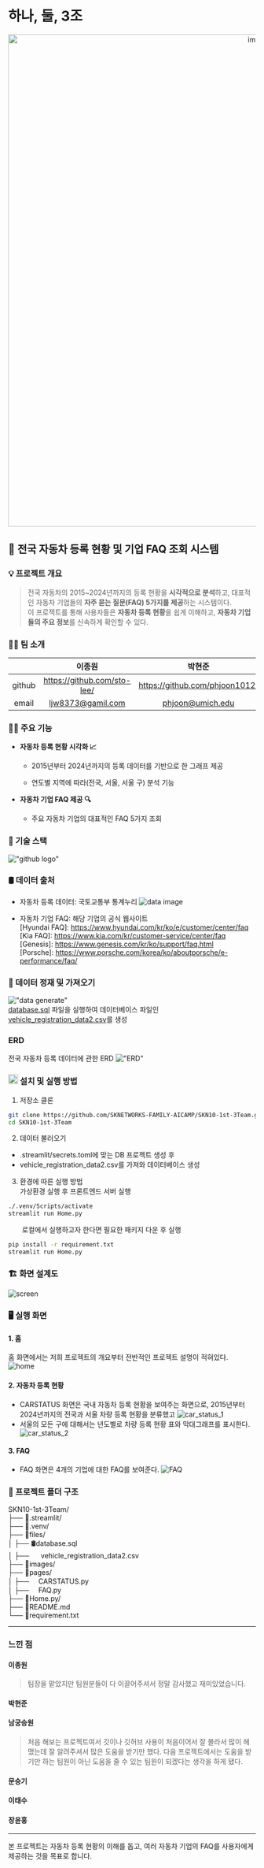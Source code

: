 # 하나, 둘, 3조

<div align="center">
  
  <img width="1000" alt="image" src="https://github.com/Jh-jaehyuk/Jh-jaehyuk.github.io/assets/126551524/7ea63fc3-95f0-44d5-a0f0-cf431cae34f1"> 
  
</div>

## 🚗 전국 자동차 등록 현황 및 기업 FAQ 조회 시스템

### 💡 프로젝트 개요

>전국 자동차의 2015~2024년까지의 등록 현황을 **시각적으로 분석**하고, 대표적인 자동차 기업들의 **자주 묻는 질문(FAQ) 5가지를 제공**하는 시스템이다.  
이 프로젝트를 통해 사용자들은 **자동차 등록 현황**을 쉽게 이해하고, **자동차 기업들의 주요 정보**를 신속하게 확인할 수 있다.

### 👯‍♂️ 팀 소개

||이종원|박현준|남궁승원|문승기|이태수|장윤홍|
|:---:|:---:|:----:|:-----:|:---:|:----:|:----:|
|github|https://github.com/sto-lee/|https://github.com/phjoon1012/|https://github.com/seungwon923/|https://github.com/tmdekd/|https://github.com/beartaesu/|https://github.com/yuuunong/|
|email|ljw8373@gamil.com|phjoon@umich.edu|dudalapfhd@gmail.com|moon010103@naver.com|beartaesu@naver.com|ccbb15379@naver.com

### 🧑‍💻 주요 기능

- **자동차 등록 현황 시각화 📈**

    - 2015년부터 2024년까지의 등록 데이터를 기반으로 한 그래프 제공

    - 연도별 지역에 따라(전국, 서울, 서울 구) 분석 기능   

- **자동차 기업 FAQ 제공 🔍**

    - 주요 자동차 기업의 대표적인 FAQ 5가지 조회

### 🔧 기술 스택

!["github logo"](./images/skill_stack.png)

### 🛢️ 데이터 출처

- 자동차 등록 데이터: 국토교통부 통계누리
![data image](./images/data_1.png)

- 자동차 기업 FAQ: 해당 기업의 공식 웹사이트   
\[Hyundai FAQ]: https://www.hyundai.com/kr/ko/e/customer/center/faq   
\[Kia FAQ]: https://www.kia.com/kr/customer-service/center/faq   
\[Genesis]: https://www.genesis.com/kr/ko/support/faq.html   
\[Porsche]: https://www.porsche.com/korea/ko/aboutporsche/e-performance/faq/   

### 💾 데이터 정재 및 가져오기

!["data generate"](./images/DBeaver.png)   
[database.sql](./files/sql.sql) 파일을 실행하여 데이터베이스 파일인 [vehicle_registration_data2.csv](./files/vehicle_registration_data2.csv)를 생성

### ERD   
전국 자동차 등록 데이터에 관한 ERD
!["ERD"](./images/ERD.png)

### <img src="./images/install.png" width="20" height="20"/> 설치 및 실행 방법

1. 저장소 클론
```bash
git clone https://github.com/SKNETWORKS-FAMILY-AICAMP/SKN10-1st-3Team.git  
cd SKN10-1st-3Team
``` 

2. 데이터 불러오기
  - .streamlit/secrets.toml에 맞는 DB 프로젝트 생성 후
  - vehicle_registration_data2.csv를 가져와 데이터베이스 생성

3. 환경에 따른 실행 방법   
가상환경 실행 후 프론트엔드 서버 실행
```bash
./.venv/Scripts/activate   
streamlit run Home.py
```
&emsp;&emsp;로컬에서 실행하고자 한다면 필요한 패키지 다운 후 실행
```bash
pip install -r requirement.txt   
streamlit run Home.py
```

### 🏗️ 화면 설계도

![screen](./images/screen.png)

### 🖥️ 실행 화면
#### 1. 홈   
홈 화면에서는 저희 프로젝트의 개요부터 전반적인 프로젝트 설명이 적혀있다.
![home](./images/screen_home.png)
#### 2. 자동차 등록 현황   
- CARSTATUS 화면은 국내 자동차 등록 현황을 보여주는 화면으로, 2015년부터 2024년까지의 전국과 서울 차량 등록 현황을 분류했고
![car_status_1](./images/screen_CARSTATUS.png)
- 서울의 모든 구에 대해서는 년도별로 차량 등록 현황 표와 막대그래프를 표시한다.
![car_status_2](./images/screen_CARSTATUS_1.png)
#### 3. FAQ   
- FAQ 화면은 4개의 기업에 대한 FAQ를 보여준다.
![FAQ](./images/screen_FAQ.png)

### 📁 프로젝트 폴더 구조

SKN10-1st-3Team/   
├── 📁.streamlit/     
├── 📁.venv/  
├── 📁files/  
│   ├── 🛢️database.sql   
│   ├── <img src="./images/csv_emoji.png" width="16" height="16"/> vehicle_registration_data2.csv      
├── 📁images/  
├── 📁pages/  
│   ├── <img src="./images/python_emoji.png" width="15" height="15"/>CARSTATUS.py   
│   ├── <img src="./images/python_emoji.png" width="15" height="15"/>FAQ.py     
├── 📁Home.py/    
├── 📄README.md  
└── 📄requirement.txt  

---
### 느낀 점

#### 이종원
> 팀장을 맡았지만 팀원분들이 다 이끌어주셔서 정말 감사했고 재미있었습니다.

#### 박현준
>

#### 남궁승원
>처음 해보는 프로젝트여서 깃이나 깃허브 사용이 처음이어서 잘 몰라서 많이 헤맸는데 잘 알려주셔서 많은 도움을 받기만 했다. 다음 프로젝트에서는 도움을 받기만 하는 팀원이 아닌 도움을 줄 수 있는 팀원이 되겠다는 생각을 하게 됐다.

#### 문승기
>

#### 이태수
>

#### 장윤홍
>

---
본 프로젝트는 자동차 등록 현황의 이해를 돕고, 여러 자동차 기업의 FAQ를 사용자에게 제공하는 것을 목표로 합니다.
